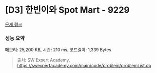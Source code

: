 # [D3] 한빈이와 Spot Mart - 9229 

[문제 링크](https://swexpertacademy.com/main/code/problem/problemDetail.do?contestProbId=AW8Wj7cqbY0DFAXN) 

### 성능 요약

메모리: 25,200 KB, 시간: 210 ms, 코드길이: 1,339 Bytes



> 출처: SW Expert Academy, https://swexpertacademy.com/main/code/problem/problemList.do